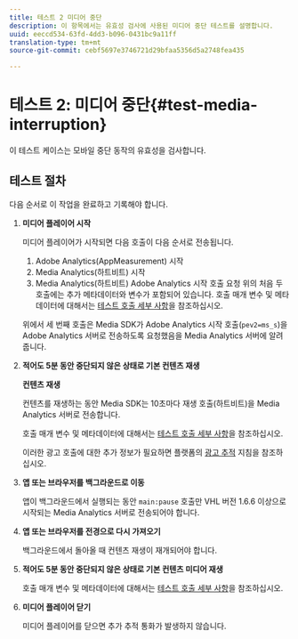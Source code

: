 ```yaml
---
title: 테스트 2 미디어 중단
description: 이 항목에서는 유효성 검사에 사용된 미디어 중단 테스트를 설명합니다.
uuid: eeccd534-63fd-4dd3-b096-0431bc9a11ff
translation-type: tm+mt
source-git-commit: cebf5697e3746721d29bfaa5356d5a2748fea435

---
```



# 테스트 2: 미디어 중단{#test-media-interruption}

이 테스트 케이스는 모바일 중단 동작의 유효성을 검사합니다.

## 테스트 절차

다음 순서로 이 작업을 완료하고 기록해야 합니다.

1. **미디어 플레이어 시작**

   미디어 플레이어가 시작되면 다음 호출이 다음 순서로 전송됩니다.

   1. Adobe Analytics(AppMeasurement) 시작
   1. Media Analytics(하트비트) 시작
   1. Media Analytics(하트비트) Adobe Analytics 시작 호출 요청
   위의 처음 두 호출에는 추가 메타데이터와 변수가 포함되어 있습니다. 호출 매개 변수 및 메타데이터에 대해서는 [테스트 호출 세부 사항](/help/sdk-implement/validation/test-call-details.md#start-the-media-player)을 참조하십시오.

   위에서 세 번째 호출은 Media SDK가 Adobe Analytics 시작 호출(`pev2=ms_s`)을 Adobe Analytics 서버로 전송하도록 요청했음을 Media Analytics 서버에 알려줍니다.

1. **적어도 5분 동안 중단되지 않은 상태로 기본 컨텐츠 재생**

   **컨텐츠 재생**

   컨텐츠를 재생하는 동안 Media SDK는 10초마다 재생 호출(하트비트)을 Media Analytics 서버로 전송합니다.

   호출 매개 변수 및 메타데이터에 대해서는 [테스트 호출 세부 사항](/help/sdk-implement/validation/test-call-details.md#play-main-content)을 참조하십시오.

   이러한 광고 호출에 대한 추가 정보가 필요하면 플랫폼의 [광고 추적](/help/sdk-implement/track-ads/track-ads-overview.md) 지침을 참조하십시오.

1. **앱 또는 브라우저를 백그라운드로 이동**

   앱이 백그라운드에서 실행되는 동안 `main:pause` 호출만 VHL 버전 1.6.6 이상으로 시작되는 Media Analytics 서버로 전송되어야 합니다.

1. **앱 또는 브라우저를 전경으로 다시 가져오기**

   백그라운드에서 돌아올 때 컨텐츠 재생이 재개되어야 합니다.

1. **적어도 5분 동안 중단되지 않은 상태로 기본 컨텐츠 미디어 재생**

   호출 매개 변수 및 메타데이터에 대해서는 [테스트 호출 세부 사항](/help/sdk-implement/validation/test-call-details.md#play-main-content)을 참조하십시오.

1. **미디어 플레이어 닫기**

   미디어 플레이어를 닫으면 추가 추적 통화가 발생하지 않습니다.
